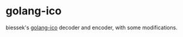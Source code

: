 # golang-ico

biessek's [golang-ico](https://github.com/biessek/golang-ico) decoder
and encoder, with some modifications.
